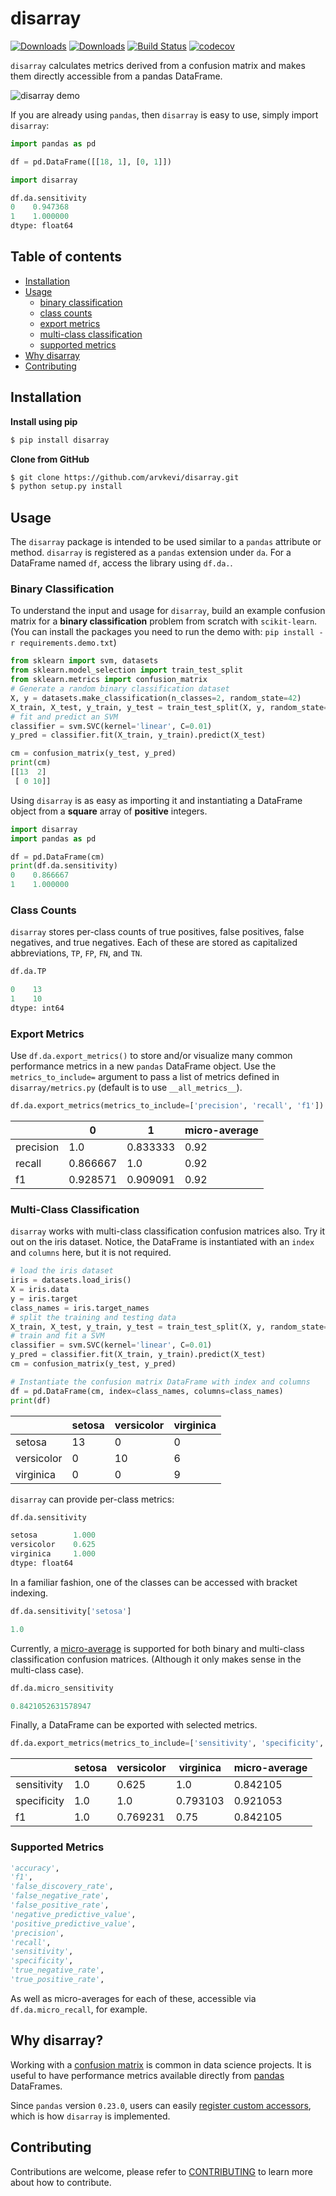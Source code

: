 # disarray
[![Downloads](https://pepy.tech/badge/disarray)](https://pepy.tech/project/disarray)
[![Downloads](https://pepy.tech/badge/disarray/month)](https://pepy.tech/project/disarray/month)
[![Build Status](https://travis-ci.com/arvkevi/disarray.svg?branch=master)](https://travis-ci.com/arvkevi/disarray)
[![codecov](https://codecov.io/gh/arvkevi/disarray/branch/master/graph/badge.svg)](https://codecov.io/gh/arvkevi/disarray)

`disarray` calculates metrics derived from a confusion matrix and makes them directly accessible from a pandas DataFrame.

![disarray demo](demo/disarray_demo.gif)

If you are already using `pandas`, then `disarray` is easy to use, simply import `disarray`:
 ```python
import pandas as pd

df = pd.DataFrame([[18, 1], [0, 1]])

import disarray

df.da.sensitivity
0    0.947368
1    1.000000
dtype: float64
```

## Table of contents
- [Installation](#installation)
- [Usage](#usage)
    * [binary classification](#binary-classification)
    * [class counts](#class-counts)
    * [export metrics](#export-metrics)
    * [multi-class classification](#multi-class-classification)
    * [supported metrics](#supported-metrics)
- [Why disarray](#why-disarray?)
- [Contributing](#contributing)

## Installation
**Install using pip**
```bash
$ pip install disarray
```

**Clone from GitHub**
```bash
$ git clone https://github.com/arvkevi/disarray.git
$ python setup.py install
```

## Usage
The `disarray` package is intended to be used similar to a `pandas` attribute or method. `disarray` is registered as 
a `pandas` extension under `da`. For a DataFrame named `df`, access the library using `df.da.`.


### Binary Classification
To understand the input and usage for `disarray`, build an example confusion matrix for a **binary classification**
 problem from scratch with `scikit-learn`.   
(You can install the packages you need to run the demo with: `pip install -r requirements.demo.txt`)

```python
from sklearn import svm, datasets
from sklearn.model_selection import train_test_split
from sklearn.metrics import confusion_matrix
# Generate a random binary classification dataset
X, y = datasets.make_classification(n_classes=2, random_state=42)
X_train, X_test, y_train, y_test = train_test_split(X, y, random_state=42)
# fit and predict an SVM
classifier = svm.SVC(kernel='linear', C=0.01)
y_pred = classifier.fit(X_train, y_train).predict(X_test)

cm = confusion_matrix(y_test, y_pred)
print(cm)
[[13  2]
 [ 0 10]]
```

Using `disarray` is as easy as importing it and instantiating a DataFrame object from a **square** array of **positive** integers.

```python
import disarray
import pandas as pd

df = pd.DataFrame(cm)
print(df.da.sensitivity)
0    0.866667
1    1.000000
```

### Class Counts
`disarray` stores per-class counts of true positives, false positives, false negatives, and true negatives. Each of these are stored as capitalized abbreviations, `TP`, `FP`, `FN`, and `TN`.

```python
df.da.TP
```
```python
0    13
1    10
dtype: int64
```

### Export Metrics
Use `df.da.export_metrics()` to store and/or visualize many common performance metrics in a new `pandas` DataFrame 
object. Use the `metrics_to_include=` argument to pass a list of metrics defined in `disarray/metrics.py` (default is 
to use `__all_metrics__`).

```python
df.da.export_metrics(metrics_to_include=['precision', 'recall', 'f1'])
```
|           |        0 |        1 |   micro-average |
|-----------|----------|----------|-----------------|
| precision | 1.0      | 0.833333 |            0.92 |
| recall    | 0.866667 | 1.0      |            0.92 |
| f1        | 0.928571 | 0.909091 |            0.92 |



### Multi-Class Classification
`disarray` works with multi-class classification confusion matrices also. Try it out on the iris dataset. Notice, the
 DataFrame is instantiated with an `index` and `columns` here, but it is not required.

```python
# load the iris dataset
iris = datasets.load_iris()
X = iris.data
y = iris.target
class_names = iris.target_names
# split the training and testing data
X_train, X_test, y_train, y_test = train_test_split(X, y, random_state=0)
# train and fit a SVM
classifier = svm.SVC(kernel='linear', C=0.01)
y_pred = classifier.fit(X_train, y_train).predict(X_test)
cm = confusion_matrix(y_test, y_pred)

# Instantiate the confusion matrix DataFrame with index and columns
df = pd.DataFrame(cm, index=class_names, columns=class_names)
print(df)
```
|            |   setosa |   versicolor |   virginica |
|------------|----------|--------------|-------------|
| setosa     |       13 |            0 |           0 |
| versicolor |        0 |           10 |           6 |
| virginica  |        0 |            0 |           9 |

`disarray` can provide per-class metrics:

```python
df.da.sensitivity
```
```python
setosa        1.000
versicolor    0.625
virginica     1.000
dtype: float64
```
In a familiar fashion, one of the classes can be accessed with bracket indexing.

```python
df.da.sensitivity['setosa']
```
```python
1.0
```
Currently, a [micro-average](https://datascience.stackexchange.com/a/24051/16855) is supported for both binary and
 multi-class classification confusion matrices. (Although it only makes sense in the multi-class case).
```python
df.da.micro_sensitivity
```
```python
0.8421052631578947
```
Finally, a DataFrame can be exported with selected metrics.
```python
df.da.export_metrics(metrics_to_include=['sensitivity', 'specificity', 'f1'])
```

|             |   setosa |   versicolor |   virginica |   micro-average |
|-------------|----------|--------------|-------------|-----------------|
| sensitivity |      1.0 |     0.625    |    1.0      |        0.842105 |
| specificity |      1.0 |     1.0      |    0.793103 |        0.921053 |
| f1          |      1.0 |     0.769231 |    0.75     |        0.842105 |

### Supported Metrics
```python
'accuracy',
'f1',
'false_discovery_rate',
'false_negative_rate',
'false_positive_rate',
'negative_predictive_value',
'positive_predictive_value',
'precision',
'recall',
'sensitivity',
'specificity',
'true_negative_rate',
'true_positive_rate',
```
As well as micro-averages for each of these, accessible via `df.da.micro_recall`, for example.

## Why disarray?

Working with a [confusion matrix](https://en.wikipedia.org/wiki/Confusion_matrix) is common in data science projects. It is useful to have performance metrics available directly from [pandas](https://pandas.pydata.org/) DataFrames. 
 
Since `pandas` version `0.23.0`, users can easily
[register custom accessors](https://pandas.pydata.org/pandas-docs/stable/development/extending.html#extending-pandas),
 which is how `disarray` is implemented.

## Contributing

Contributions are welcome, please refer to [CONTRIBUTING](https://github.com/arvkevi/disarray/blob/master/CONTRIBUTING.md) 
to learn more about how to contribute.
